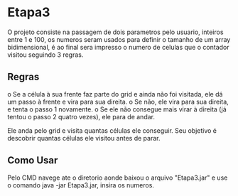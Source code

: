 # Etapa3
O projeto consiste na passagem de dois parametros pelo usuario, inteiros entre 1 e 100, os numeros seram usados para definir o tamanho de um array bidimensional, é ao final sera impresso o numero de celulas que o contador visitou seguindo 3 regras.

## Regras
o	Se a célula à sua frente faz parte do grid e ainda não foi visitada, ele dá um passo à frente e vira para sua direita.
o	Se não, ele vira para sua direita, e tenta o passo 1 novamente.
o	Se ele não consegue mais virar à direita (já tentou o passo 2 quatro vezes), ele para de andar.

Ele anda pelo grid e visita quantas células ele conseguir. Seu objetivo é descobrir quantas células ele visitou antes de parar.

## Como Usar
Pelo CMD navege ate o diretorio aonde baixou o arquivo "Etapa3.jar"  e use o comando java -jar Etapa3.jar, insira os numeros.
